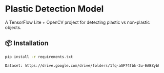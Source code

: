# Plastic Detection Model

A TensorFlow Lite + OpenCV project for detecting plastic vs non-plastic objects.

## 📦 Installation
```bash
pip install -r requirements.txt

Dataset: https://drive.google.com/drive/folders/1fq-aSF74fbk-2u-EABZybGmTJSbAKuNX?usp=sharing
